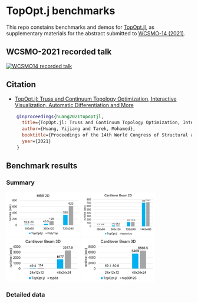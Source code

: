 # TopOpt.j benchmarks

This repo constains benchmarks and demos for [TopOpt.jl](https://github.com/mohamed82008/TopOpt.jl), as supplementary materials for the abstract submitted to [WCSMO-14 (2021)](https://www.wcsmo14.org/).

## WCSMO-2021 recorded talk

<a href="http://www.youtube.com/watch?v=27oac8h3V2k">
   <img alt="WCSMO14 recorded talk" src="https://img.youtube.com/vi/27oac8h3V2k/0.jpg"
   width=300>
</a>

## Citation

- [TopOpt.jl: Truss and Continuum Topology Optimization, Interactive Visualization, Automatic Differentiation and More](https://web.mit.edu/yijiangh/www/papers/topopt_jl_WCSMO2021.pdf)

```bibtex
    @inproceedings{huang2021topoptjl,
      title={TopOpt.jl: Truss and Continuum Topology Optimization, Interactive Visualization, Automatic Differentiation and More},
      author={Huang, Yijiang and Tarek, Mohamed},
      booktitle={Proceedings of the 14th World Congress of Structural and Multidisciplinary Optimization},
      year={2021}
    }
```

## Benchmark results

### Summary

<img alt="benchmark_summary_polytop" src="./images/benchmark_summary_polytop.png" width=200/>
<img alt="benchmark_summary_topopt.py" src="./images/benchmark_summary_topopt.py.png" width=200/>

<img alt="benchmark_summary_top3d" src="./images/benchmark_summary_top3d.png" width=200/>
<img alt="benchmark_summary_top3d125" src="./images/benchmark_summary_top3d125.png" width=200/>

### Detailed data